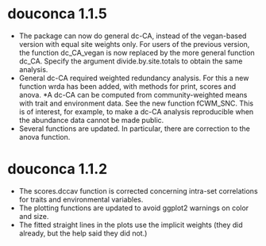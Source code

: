 # douconca 1.1.5

* The package can now do general dc-CA, instead of the vegan-based version with equal
site weights only. For users of the previous version, the function 
dc_CA_vegan is now replaced by the more general function dc_CA. Specify
the argument divide.by.site.totals to obtain the same analysis.
* General dc-CA required weighted redundancy analysis. For this a new function
wrda has been added, with methods for print, scores and anova.
*A dc-CA can be computed from community-weighted means with
trait and environment data. See the new function fCWM_SNC. This is of interest, for example,
to make a dc-CA analysis reproducible when the abundance data cannot be made public.
* Several functions are updated. In particular, there are correction to
the anova function.

# douconca 1.1.2

* The scores.dccav function is corrected concerning intra-set correlations for traits and environmental variables.
* The plotting functions are updated to avoid ggplot2 warnings on color and size.
* The fitted straight lines in the plots use the implicit weights (they did already, but the help said they did not.)

